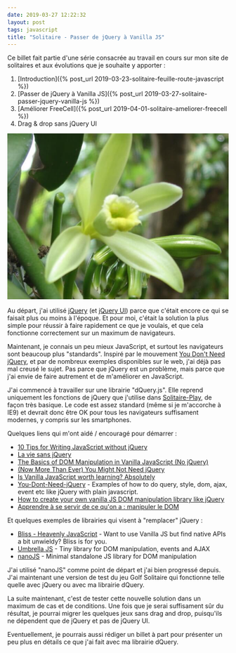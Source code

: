 ```yaml
---
date: 2019-03-27 12:22:32
layout: post
tags: javascript
title: "Solitaire - Passer de jQuery à Vanilla JS"
---
```


Ce billet fait partie d'une série consacrée au travail en cours sur mon site de
solitaires et aux évolutions que je souhaite y apporter :

1. [Introduction]({% post_url 2019-03-23-solitaire-feuille-route-javascript %})
2. [Passer de jQuery à Vanilla JS]({% post_url 2019-03-27-solitaire-passer-jquery-vanilla-js %})
3. [Améliorer FreeCell]({% post_url 2019-04-01-solitaire-ameliorer-freecell %})
4. Drag & drop sans jQuery UI

![Vanille Bourbon - La Réunion](/public/2019/vanille.jpg)

Au départ, j'ai utilisé [jQuery](https://jquery.com/) (et
[jQuery UI](https://jqueryui.com/)) parce que c'était encore ce qui se faisait
plus ou moins à l'époque. Et pour moi, c'était la solution la plus simple pour
réussir à faire rapidement ce que je voulais, et que cela fonctionne
correctement sur un maximum de navigateurs.

Maintenant, je connais un peu mieux JavaScript, et surtout les navigateurs sont
beaucoup plus "standards". Inspiré par le mouvement
[You Don't Need jQuery](http://youmightnotneedjquery.com/), et par de nombreux
exemples disponibles sur le web, j'ai déjà pas mal creusé le sujet. Pas parce
que jQuery est un problème, mais parce que j'ai envie de faire autrement et de
m'améliorer en JavaScript.

J'ai commencé à travailler sur une librairie "dQuery.js". Elle reprend
uniquement les fonctions de jQuery que j'utilise dans
[Solitaire-Play](https://www.solitaire-play.com/), de façon très basique. Le
code est assez standard (même si je m'accorche à IE9) et devrait donc être OK
pour tous les navigateurs suffisament modernes, y compris sur les smartphones.

Quelques liens qui m'ont aidé / encouragé pour démarrer :

* [10 Tips for Writing JavaScript without jQuery](https://tutorialzine.com/2014/06/10-tips-for-writing-javascript-without-jquery)
* [La vie sans jQuery](https://fvsch.com/js-sans-jquery/)
* [The Basics of DOM Manipulation in Vanilla JavaScript (No jQuery) ](https://www.sitepoint.com/dom-manipulation-vanilla-javascript-no-jquery/)
* [(Now More Than Ever) You Might Not Need jQuery](https://css-tricks.com/now-ever-might-not-need-jquery/)
* [Is Vanilla JavaScript worth learning? Absolutely](https://medium.freecodecamp.org/is-vanilla-javascript-worth-learning-absolutely-c2c67140ac34)
* [You-Dont-Need-jQuery](https://github.com/nefe/You-Dont-Need-jQuery) -
  Examples of how to do query, style, dom, ajax, event etc like jQuery with
  plain javascript.
* [How to create your own vanilla JS DOM manipulation library like jQuery](https://gomakethings.com/how-to-create-your-own-vanilla-js-dom-manipulation-library-like-jquery/)
* [Apprendre à se servir de ce qu'on a : manipuler le DOM](http://jesmodrazik.fr/article/apprendre-a-se-servir-de-ce-quon-a-manipuler-dom/)

Et quelques exemples de librairies qui visent à "remplacer" jQuery :

* [Bliss - Heavenly JavaScript](https://blissfuljs.com/) - Want to use Vanilla
  JS but find native APIs a bit unwieldy? Bliss is for you.
* [Umbrella JS](https://umbrellajs.com/) - Tiny library for DOM manipulation,
  events and AJAX
* [nanoJS](https://vladocar.github.io/nanoJS/) - Minimal standalone JS library
  for DOM manipulation

J'ai utilisé "nanoJS" comme point de départ et j'ai bien progressé depuis. J'ai
maintenant une version de test du jeu Golf Solitaire qui fonctionne telle quelle
avec jQuery ou avec ma librairie dQuery.

La suite maintenant, c'est de tester cette nouvelle solution dans un maximum de
cas et de conditions. Une fois que je serai suffisament sûr du résultat, je
pourrai migrer les quelques jeux sans drag and drop, puisqu'ils ne dépendent que
de jQuery et pas de jQuery UI.

Eventuellement, je pourrais aussi rédiger un billet à part pour présenter un
peu plus en détails ce que j'ai fait avec ma librairie dQuery.
